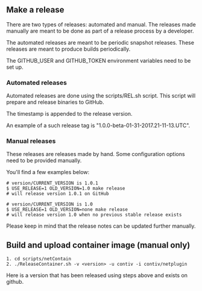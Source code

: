 ## Make a release

There are two types of releases: automated and manual. The releases made
manually are meant to be done as part of a release process by a developer.

The automated releases are meant to be periodic snapshot releases. These
releases are meant to produce builds periodically.

The GITHUB_USER and GITHUB_TOKEN environment variables need to be set up.

### Automated releases

Automated releases are done using the scripts/REL.sh script. This script
will prepare and release binaries to GitHub.

The timestamp is appended to the release version.

An example of a such release tag is "1.0.0-beta-01-31-2017.21-11-13.UTC".


### Manual releases

These releases are releases made by hand. Some configuration options
need to be provided manually.

You'll find a few examples below:

	# version/CURRENT_VERSION is 1.0.1
	$ USE_RELEASE=1 OLD_VERSION=1.0 make release
	# will release version 1.0.1 on GitHub

	# version/CURRENT_VERSION is 1.0
	$ USE_RELEASE=1 OLD_VERSION=none make release
	# will release version 1.0 when no previous stable release exists

Please keep in mind that the release notes can be updated further manually.

## Build and upload container image (manual only)

	1. cd scripts/netContain
	2. ./ReleaseContainer.sh -v <version> -u contiv -i contiv/netplugin

Here <version> is a version that has been released using steps above and exists on github.
